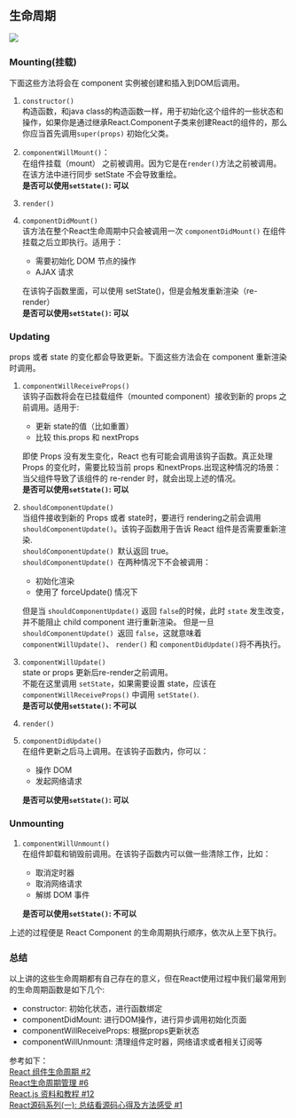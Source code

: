 ##  生命周期
<html>
<!--
<img src="https://user-images.githubusercontent.com/4705237/43461188-70938bfa-9505-11e8-9676-381282f65908.png"/>
-->
<img src="https://cloud.githubusercontent.com/assets/12592949/24903814/1b2ff98c-1ee1-11e7-9f5a-59eb84171b53.png"/>
</html>

###  Mounting(挂载)
下面这些方法将会在 component 实例被创建和插入到DOM后调用。

1.  `constructor()`  
构造函数，和java class的构造函数一样，用于初始化这个组件的一些状态和操作，如果你是通过继承React.Component子类来创建React的组件的，那么你应当首先调用`super(props)` 初始化父类。
2.  `componentWillMount()`：  
在组件挂载（mount） 之前被调用。因为它是在`render()`方法之前被调用。在该方法中进行同步 setState 不会导致重绘。  
**是否可以使用`setState()`: 可以**
3. `render()`
4. `componentDidMount() `   
该方法在整个React生命周期中只会被调用一次
`componentDidMount()` 在组件挂载之后立即执行。适用于：
   -  需要初始化 DOM 节点的操作
   -   AJAX 请求  
     
   在该钩子函数里面，可以使用 setState()，但是会触发重新渲染（re-render）  
  **是否可以使用`setState()`: 可以**
  
###  Updating 

props 或者 state 的变化都会导致更新。下面这些方法会在 component 重新渲染时调用。

1.  `componentWillReceiveProps()`  
该钩子函数将会在已挂载组件（mounted component）接收到新的 props 之前调用。适用于:   

    -  更新 state的值（比如重置）
    -  比较 this.props 和 nextProps  
   
    即使 Props 没有发生变化，React 也有可能会调用该钩子函数。真正处理 Props 的变化时，需要比较当前 props 和nextProps.出现这种情况的场景：当父组件导致了该组件的 re-render 时，就会出现上述的情况。      
**是否可以使用`setState()`: 可以**
2.  `shouldComponentUpdate()`  
 当组件接收到新的 Props 或者 state时，要进行 rendering之前会调用 `shouldComponentUpdate()`。该钩子函数用于告诉 React 组件是否需要重新渲染.  
  `shouldComponentUpdate() `默认返回 true。  
  `shouldComponentUpdate() `在两种情况下不会被调用：
    -  初始化渲染
    -  使用了 forceUpdate() 情况下  
  
    但是当 `shouldComponentUpdate()` 返回 `false`的时候，此时 `state` 发生改变，并不能阻止 child component 进行重新渲染。
但是一旦 `shouldComponentUpdate() `返回 `false`，这就意味着 `componentWillUpdate()`、 `render()` 和 `componentDidUpdate()`将不再执行。
 
3. `componentWillUpdate()`  
state or props 更新后re-render之前调用。  
不能在这里调用 `setState`，如果需要设置 state，应该在 `componentWillReceiveProps()` 中调用 `setState()`.  
**是否可以使用`setState()`: 不可以**

4. `render()`
5. `componentDidUpdate()`  
在组件更新之后马上调用。在该钩子函数内，你可以：
   -  操作 DOM
   -  发起网络请求
  
     **是否可以使用`setState()`: 可以**


### Unmounting

1.  `componentWillUnmount()`  
在组件卸载和销毁前调用。在该钩子函数内可以做一些清除工作，比如： 

    -  取消定时器
    -  取消网络请求
    -  解绑 DOM 事件   

    **是否可以使用`setState()`: 不可以**


上述的过程便是 React Component 的生命周期执行顺序，依次从上至下执行。

### 总结
以上讲的这些生命周期都有自己存在的意义，但在React使用过程中我们最常用到的生命周期函数是如下几个:
- constructor: 初始化状态，进行函数绑定
- componentDidMount: 进行DOM操作，进行异步调用初始化页面
- componentWillReceiveProps: 根据props更新状态
- componentWillUnmount: 清理组件定时器，网络请求或者相关订阅等

参考如下：  
[React 组件生命周期 #2](https://github.com/superman66/front-end-blog/issues/2)  
[React生命周期管理 #6](https://github.com/frontend9/fe9-library/issues/6)  
[React.js 资料和教程 #12
](https://github.com/thoughtbit/it-note/issues/12)  
[React源码系列(一): 总结看源码心得及方法感受 #1
](https://github.com/jsonz1993/react-source-learn/issues/1)

